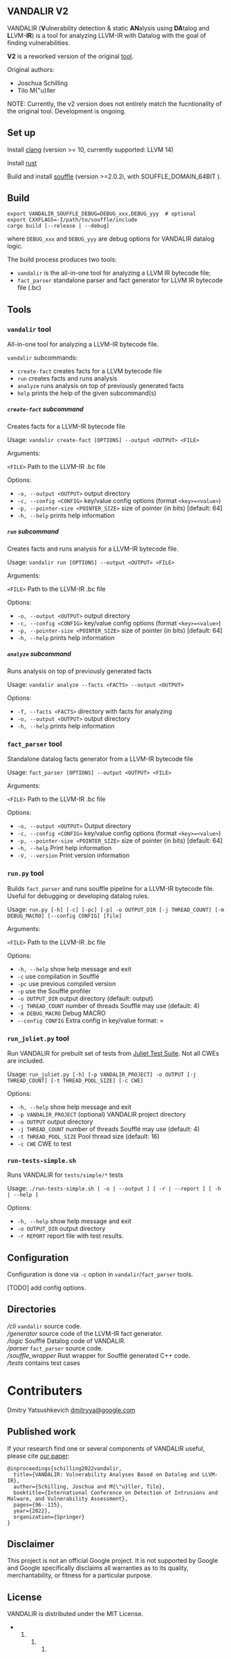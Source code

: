 ## VANDALIR V2

VANDALIR (**V**ulnerability detection & static **AN**alysis using **DA**talog and **L**LVM-**IR**) is a tool for analyzing LLVM-IR with Datalog with the goal of finding vulnerabilities. 

**V2** is a reworked version of the original [tool](https://github.com/vandaltool/vandalir).

Original authors:
* Joschua Schilling
* Tilo M{\"u}ller

NOTE: Currently, the v2 version does not entirely match the fucntionality of the original tool.
Development is ongoing.

## Set up

Install [clang](https://clang.llvm.org) (version >= 10, currently supported: LLVM 14)

Install [rust](https://clang.llvm.org)

Build and install [souffle](https://souffle-lang.github.io/) (version >=2.0.2i, with SOUFFLE_DOMAIN_64BIT ).

## Build
```
export VANDALIR_SOUFFLE_DEBUG=DEBUG_xxx,DEBUG_yyy  # optional
export CXXFLAGS=-I/path/to/souffle/include
cargo build [--release | --debug]
```
where `DEBUG_xxx` and `DEBUG_yyy` are debug options for VANDALIR datalog logic.

The build process produces two tools:

* `vandalir` is the all-in-one tool for analyzing a LLVM IR bytecode file;
* `fact_parser` standalone parser and fact generator for LLVM IR bytecode file (.bc)

## Tools

### `vandalir` tool
All-in-one tool for analyzing a LLVM-IR bytecode file.

`vandalir` subcommands:

* `create-fact` creates facts for a LLVM bytecode file
* `run` creates facts and runs analysis
* `analyze` runs analysis on top of previously generated facts
* `help` prints the help of the given subcommand(s)

##### `create-fact` subcommand
Creates facts for a LLVM-IR bytecode file

Usage: `vandalir create-fact [OPTIONS] --output <OUTPUT> <FILE>`

Arguments:

  `<FILE>`  Path to the LLVM-IR .bc file

Options:

*   `-o, --output <OUTPUT>` output directory
*   `-c, --config <CONFIG>` key/value config options (format `<key>=<value>`)
*   `-p, --pointer-size <POINTER_SIZE>` size of pointer (in bits) [default: 64]
*   `-h, --help` prints help information

##### `run` subcommand
Creates facts and runs analysis for a LLVM-IR bytecode file.

Usage: `vandalir run [OPTIONS] --output <OUTPUT> <FILE>`

Arguments:

  `<FILE>`  Path to the LLVM-IR .bc file

Options:

*   `-o, --output <OUTPUT>` output directory
*   `-c, --config <CONFIG>` key/value config options (format `<key>=<value>`)
*   `-p, --pointer-size <POINTER_SIZE>` size of pointer (in bits) [default: 64]
*   `-h, --help` prints help information

##### `analyze` subcommand
Runs analysis on top of previously generated facts

Usage: `vandalir analyze --facts <FACTS> --output <OUTPUT>`

Options:

*  `-f, --facts <FACTS>` directory with facts for analyzing
*  `-o, --output <OUTPUT>` output directory
*  `-h, --help` prints help information

### `fact_parser` tool
Standalone datalog facts generator from a LLVM-IR bytecode file

Usage: `fact_parser [OPTIONS] --output <OUTPUT> <FILE>`

Arguments:

 `<FILE>` Path to the LLVM-IR .bc file

Options:

*  `-o, --output <OUTPUT>` Output directory
*  `-c, --config <CONFIG>` key/value config options (format `<key>=<value>`)
*  `-p, --pointer-size <POINTER_SIZE>` size of pointer (in bits) [default: 64]
*  `-h, --help` Print help information
*  `-V, --version` Print version information

### `run.py` tool
Builds `fact_parser` and runs souffle pipeline for a LLVM-IR bytecode file.
Useful for debugging or developing datalog rules.

Usage: `run.py [-h] [-c] [-pc] [-p] -o OUTPUT_DIR [-j THREAD_COUNT] [-m DEBUG_MACRO] [--config CONFIG] [file]`

Arguments:

`<FILE>` Path to the LLVM-IR .bc file

Options:

*  `-h, --help` show help message and exit
*  `-c` use compilation in Soufflé
*  `-pc` use previous compiled version
*  `-p` use the Soufflé profiler
*  `-o OUTPUT_DIR` output directory (default: output)
*  `-j THREAD_COUNT` number of threads Soufflé may use (default: 4)
*  `-m DEBUG_MACRO` Debug MACRO
*  `--config CONFIG` Extra config in key/value format: <KEY>=<VALUE>

### `run_juliet.py` tool
Run VANDALIR for prebuilt set of tests from [Juliet Test Suite](https://samate.nist.gov/SARD/test-suites/112).
Not all CWEs are included.

Usage: `run_juliet.py [-h] [-p VANDALIR_PROJECT] -o OUTPUT [-j THREAD_COUNT] [-t THREAD_POOL_SIZE] [-c CWE]`

Options:
*  `-h, --help` show help message and exit
*  `-p VANDALIR_PROJECT` (optional) VANDALIR project directory
*  `-o OUTPUT` output directory
*  `-j THREAD_COUNT` number of threads Soufflé may use (default: 4)
*  `-t THREAD_POOL_SIZE` Pool thread size (default: 16)
*  `-c CWE` CWE to test

### `run-tests-simple.sh`
Runs VANDALIR for `tests/simple/*` tests

Usage: `./run-tests-simple.sh [ -o | --output ] [ -r | --report ] [ -h | --help ]`

Options:

*  `-h, --help` show help message and exit
*  `-o OUTPUT_DIR` output directory
*  `-r REPORT` report file with test results.

## Configuration
Configuration is done via `-c` option in `vandalir`/`fact_parser` tools.

[TODO] add config options.

## Directories
*/cli* `vandalir` source code. <br>
*/generator* source code of the LLVM-IR fact generator.<br>
*/logic* Soufflé Datalog code of VANDALIR.<br>
*/parser* `fact_parser` source code.<br>
*/souffle_wrapper* Rust wrapper for Soufflé generated C++ code.<br>
*/tests* contains test cases <br>

# Contributers
Dmitry Yatsushkevich <dmitryya@google.com>

## Published work

If your research find one or several components of VANDALIR useful, please cite [our paper](https://link.springer.com/chapter/10.1007/978-3-031-09484-2_6):
```
@inproceedings{schilling2022vandalir,
  title={VANDALIR: Vulnerability Analyses Based on Datalog and LLVM-IR},
  author={Schilling, Joschua and M{\"u}ller, Tilo},
  booktitle={International Conference on Detection of Intrusions and Malware, and Vulnerability Assessment},
  pages={96--115},
  year={2022},
  organization={Springer}
}

```

## Disclaimer

This project is not an official Google project. It is not supported by
Google and Google specifically disclaims all warranties as to its quality,
merchantability, or fitness for a particular purpose.

## License

VANDALIR is distributed under the MIT License.
* 1. 1. 1. 

